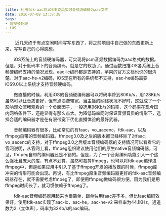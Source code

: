 ```yaml
---
title: 利用fdk-aac将iOS麦克风实时音频流编码为aac文件
date: 2016-07-08 13:37:38
tags:
- 音视频处理
- iOS
---
```

	
　　	近几天终于有点空闲时间写写东西了，将之前项目中自己做的东西更新上来，写写自己的心得感想。

　　iOS系统上的音频硬编码器，可实现将pcm音频数据编码为aac格式的数据。但是，对于低码率下的音频编码，就是它的软肋了。通过函数扫描iOS各系统上音频硬编码支持的情况发现，aac-lc编码都是支持的，苹果的官方文档也说的很清楚。对于aac-he-v2编码，iOS现在所有的系统都不支持，aac-he编码需要iOS9.0以上系统才支持音频硬编码。

<!-- more -->

　　做直播的时候，利用iOS的音频硬编码器可以将码率降到80Kb/s，用128Kb/s虽然可以让音质更好，但有点浪费带宽，当主播的网络状况不好时，这就成了一个影响观众流畅观看的一个负面因子，一般选用96Kb/s的码率，这个码率在现今国内网络条件下，还是显得有那么点大。为降低码率同时保证音频音质的情形下，选择合适的编码器才是在有限带宽下优化直播体验的最好武器。

　　音频编码器有很多，比如常见的有faac，vo_aacenc，fdk-aac，以及ffmpeg自带的音频编码器。ffmpeg3.0及之后的版本都已经移除了对faac，vo_aacenc的支持，对于ffmpeg3.0之后版本音频编码器的支持情况可以看看它的官网说明，从官网上看，ffmpeg组织建议使用他们的原生native音频编码器，可见，ffmpeg自带的编码器还是不错的。但是，为了一个音频编码功能引入一个这么强壮且庞大的库，有点不划算，虽然可裁剪ffmpeg，也可以将fdk-aac编译进ffmpeg中，但是如果应用中引入了基于ffmpeg开发的播放器的时候，ffmpeg库冲突的情形可能会出现。再说，有比ffmpeg原生音频编码器更好的fdk-aac音频编码器存在，就不需要考虑ffmpeg了，即便用ffmpeg做编码很方便。因为我们是用ffmpeg时间长了，就习惯依赖于ffmpeg了。

　　fdk-aac音频编码器用起来也很简单，跟单独用faac差不多，但比faac编码效果好。使用fdk-aac实现了aac-lc，aac-he，aac-he-v2 采样率为44.1KHz，通道数为2（立体声），码率为32Kb/s的aac编码。


